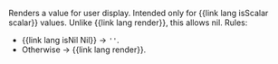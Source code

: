 Renders a value for user display. Intended only for {{link lang isScalar scalar}} values. Unlike {{link lang render}}, this allows nil. Rules:

  * {{link lang isNil Nil}} → `''`.
  * Otherwise → {{link lang render}}.
